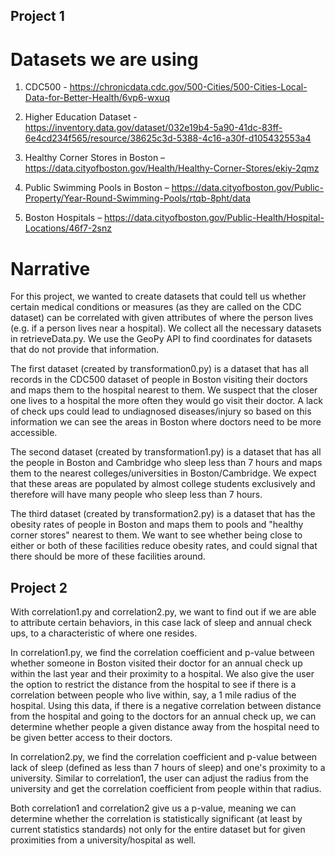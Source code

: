 ## Project 1
# Datasets we are using
1. CDC500 - https://chronicdata.cdc.gov/500-Cities/500-Cities-Local-Data-for-Better-Health/6vp6-wxuq
2. Higher Education Dataset - https://inventory.data.gov/dataset/032e19b4-5a90-41dc-83ff-6e4cd234f565/resource/38625c3d-5388-4c16-a30f-d105432553a4

3. Healthy Corner Stores in Boston – https://data.cityofboston.gov/Health/Healthy-Corner-Stores/ekiy-2qmz

4. Public Swimming Pools in Boston – https://data.cityofboston.gov/Public-Property/Year-Round-Swimming-Pools/rtqb-8pht/data

5. Boston Hospitals – https://data.cityofboston.gov/Public-Health/Hospital-Locations/46f7-2snz

# Narrative

For this project, we wanted to create datasets that could tell us whether certain medical conditions or measures (as they are called on the CDC dataset) can be correlated with given attributes of where the person lives (e.g. if a person lives near a hospital). We collect all the necessary datasets in retrieveData.py. We use the GeoPy API to find coordinates for datasets that do not provide that information.

The first dataset (created by transformation0.py) is a dataset that has all records in the CDC500 dataset of people in Boston visiting their doctors and maps them to the hospital nearest to them. We suspect that the closer one lives to a hospital the more often they would go visit their doctor. A lack of check ups could lead to undiagnosed diseases/injury so based on this information we can see the areas in Boston where doctors need to be more accessible.

The second dataset (created by transformation1.py) is a dataset that has all the people in Boston and Cambridge who sleep less than 7 hours and maps them to the nearest colleges/universities in Boston/Cambridge. We expect that these areas are populated by almost college students exclusively and therefore will have many people who sleep less than 7 hours.

The third dataset (created by transformation2.py) is a dataset that has the obesity rates of people in Boston and maps them to pools and "healthy corner stores" nearest to them. We want to see whether being close to either or both of these facilities reduce obesity rates, and could signal that there should be more of these facilities around.


## Project 2

With correlation1.py and correlation2.py, we want to find out if we are able to attribute certain behaviors, in this case lack of sleep and annual check ups, to a characteristic of where one resides.

In correlation1.py, we find the correlation coefficient and p-value between whether someone in Boston visited their doctor for an annual check up within the last year and their proximity to a hospital. We also give the user the option to restrict the distance from the hospital to see if there is a correlation between people who live within, say, a 1 mile radius of the hospital. Using this data, if there is a negative correlation between distance from the hospital and going to the doctors for an annual check up, we can determine whether people a given distance away from the hospital need to be given better access to their doctors.

In correlation2.py, we find the correlation coefficient and p-value between lack of sleep (defined as less than 7 hours of sleep) and one's proximity to a university. Similar to correlation1, the user can adjust the radius from the university and get the correlation coefficient from people within that radius.

Both correlation1 and correlation2 give us a p-value, meaning we can determine whether the correlation is statistically significant (at least by current statistics standards) not only for the entire dataset but for given proximities from a university/hospital as well.
